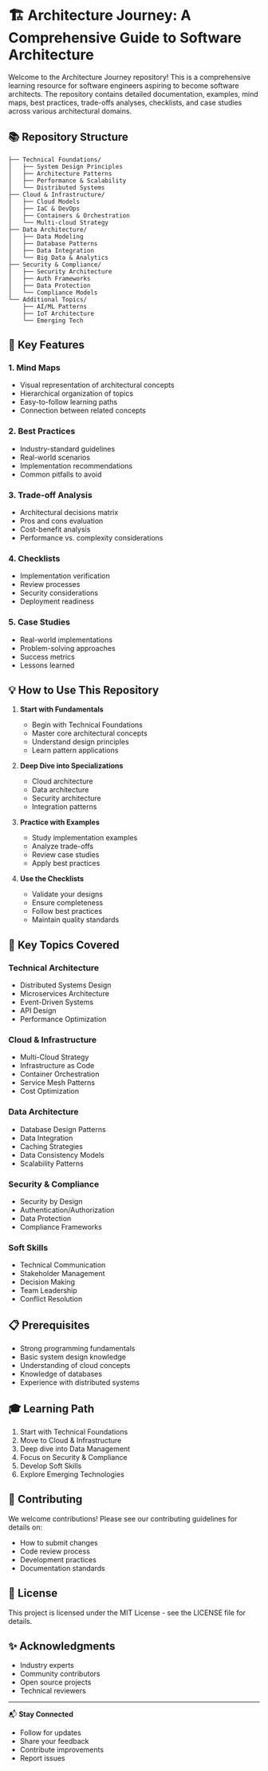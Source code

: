 # 🏗️ Architecture Journey: A Comprehensive Guide to Software Architecture

Welcome to the Architecture Journey repository! This is a comprehensive learning resource for software engineers aspiring to become software architects. The repository contains detailed documentation, examples, mind maps, best practices, trade-offs analyses, checklists, and case studies across various architectural domains.

## 📚 Repository Structure

```
├── Technical Foundations/
│   ├── System Design Principles
│   ├── Architecture Patterns
│   ├── Performance & Scalability
│   └── Distributed Systems
├── Cloud & Infrastructure/
│   ├── Cloud Models
│   ├── IaC & DevOps
│   ├── Containers & Orchestration
│   └── Multi-cloud Strategy
├── Data Architecture/
│   ├── Data Modeling
│   ├── Database Patterns
│   ├── Data Integration
│   └── Big Data & Analytics
├── Security & Compliance/
│   ├── Security Architecture
│   ├── Auth Frameworks
│   ├── Data Protection
│   └── Compliance Models
└── Additional Topics/
    ├── AI/ML Patterns
    ├── IoT Architecture
    └── Emerging Tech
```

## 🎯 Key Features

### 1. Mind Maps
- Visual representation of architectural concepts
- Hierarchical organization of topics
- Easy-to-follow learning paths
- Connection between related concepts

### 2. Best Practices
- Industry-standard guidelines
- Real-world scenarios
- Implementation recommendations
- Common pitfalls to avoid

### 3. Trade-off Analysis
- Architectural decisions matrix
- Pros and cons evaluation
- Cost-benefit analysis
- Performance vs. complexity considerations

### 4. Checklists
- Implementation verification
- Review processes
- Security considerations
- Deployment readiness

### 5. Case Studies
- Real-world implementations
- Problem-solving approaches
- Success metrics
- Lessons learned

## 💡 How to Use This Repository

1. **Start with Fundamentals**
   - Begin with Technical Foundations
   - Master core architectural concepts
   - Understand design principles
   - Learn pattern applications

2. **Deep Dive into Specializations**
   - Cloud architecture
   - Data architecture
   - Security architecture
   - Integration patterns

3. **Practice with Examples**
   - Study implementation examples
   - Analyze trade-offs
   - Review case studies
   - Apply best practices

4. **Use the Checklists**
   - Validate your designs
   - Ensure completeness
   - Follow best practices
   - Maintain quality standards

## 🚀 Key Topics Covered

### Technical Architecture
- Distributed Systems Design
- Microservices Architecture
- Event-Driven Systems
- API Design
- Performance Optimization

### Cloud & Infrastructure
- Multi-Cloud Strategy
- Infrastructure as Code
- Container Orchestration
- Service Mesh Patterns
- Cost Optimization

### Data Architecture
- Database Design Patterns
- Data Integration
- Caching Strategies
- Data Consistency Models
- Scalability Patterns

### Security & Compliance
- Security by Design
- Authentication/Authorization
- Data Protection
- Compliance Frameworks

### Soft Skills
- Technical Communication
- Stakeholder Management
- Decision Making
- Team Leadership
- Conflict Resolution

## 📋 Prerequisites
- Strong programming fundamentals
- Basic system design knowledge
- Understanding of cloud concepts
- Knowledge of databases
- Experience with distributed systems

## 🎓 Learning Path
1. Start with Technical Foundations
2. Move to Cloud & Infrastructure
3. Deep dive into Data Management
4. Focus on Security & Compliance
5. Develop Soft Skills
6. Explore Emerging Technologies

## 🤝 Contributing
We welcome contributions! Please see our contributing guidelines for details on:
- How to submit changes
- Code review process
- Development practices
- Documentation standards

## 📜 License
This project is licensed under the MIT License - see the LICENSE file for details.

## ✨ Acknowledgments
- Industry experts
- Community contributors
- Open source projects
- Technical reviewers

---

📬 **Stay Connected**
- Follow for updates
- Share your feedback
- Contribute improvements
- Report issues